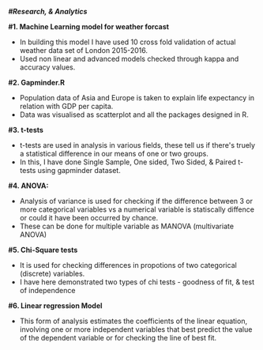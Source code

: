 ***#Research, & Analytics***

**#1. Machine Learning model for weather forcast**
- In building this model I have used 10 cross fold validation of actual weather data set of London 2015-2016.
- Used non linear and advanced models checked through kappa and accuracy values.

**#2. Gapminder.R**
- Population data of Asia and Europe is taken to explain life expectancy in relation with GDP per capita. 
- Data was visualised as scatterplot and all the packages designed in R. 

**#3. t-tests**
- t-tests are used in analysis in various fields, these tell us if there's truely a statistical difference in our means of one or two groups.
- In this, I have done Single Sample, One sided, Two Sided, & Paired t-tests using gapminder dataset.

**#4. ANOVA:**
- Analysis of variance is used for checking if the difference between 3 or more categorical variables vs a numerical variable is statiscally diffence or could it have been occurred by chance. 
- These can be done for multiple variable as MANOVA (multivariate ANOVA)

**#5. Chi-Square tests**
- It is used for checking differences in propotions of two categorical (discrete) variables. 
- I have here demonstrated two types of chi tests - goodness of fit, & test of independence

**#6. Linear regression Model**
- This form of analysis estimates the coefficients of the linear equation, involving one or more independent variables that best predict the value of the dependent variable or for checking the line of best fit. 
